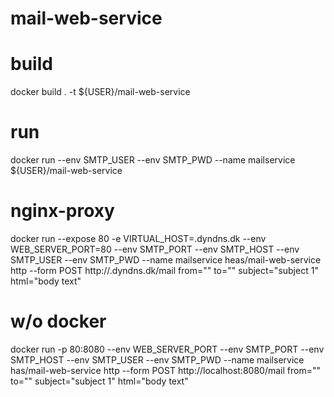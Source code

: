 # mail-web-service

# build
docker build . -t ${USER}/mail-web-service

# run
docker run --env SMTP_USER --env SMTP_PWD --name mailservice ${USER}/mail-web-service 
# nginx-proxy
docker run --expose 80 -e VIRTUAL_HOST=.dyndns.dk --env WEB_SERVER_PORT=80 --env SMTP_PORT --env SMTP_HOST --env SMTP_USER --env SMTP_PWD --name mailservice heas/mail-web-service
http --form POST http://.dyndns.dk/mail from="" to="" subject="subject 1" html="<body>body text</body>"

# w/o docker
docker run -p 80:8080 --env WEB_SERVER_PORT --env SMTP_PORT --env SMTP_HOST --env SMTP_USER --env SMTP_PWD --name mailservice has/mail-web-service
http --form POST http://localhost:8080/mail from="" to="" subject="subject 1" html="<body>body text</body>"